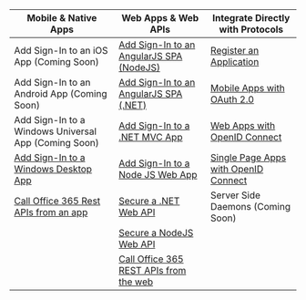 | Mobile & Native Apps | Web Apps & Web APIs | Integrate Directly with Protocols |
| --- | --- | --- |
| Add Sign-In to an iOS App (Coming Soon) |[Add Sign-In to an AngularJS SPA (NodeJS)](active-directory-v2-devquickstarts-angular-node.md) |[Register an Application](active-directory-v2-app-registration.md) |
| Add Sign-In to an Android App (Coming Soon) |[Add Sign-In to an AngularJS SPA (.NET)](active-directory-v2-devquickstarts-angular-dotnet.md) |[Mobile Apps with OAuth 2.0](active-directory-v2-protocols-oauth-code.md) |
| Add Sign-In to a Windows Universal App (Coming Soon) |[Add Sign-In to a .NET MVC App](active-directory-v2-devquickstarts-dotnet-web.md) |[Web Apps with OpenID Connect](active-directory-v2-protocols-oidc.md) |
| [Add Sign-In to a Windows Desktop App](active-directory-v2-devquickstarts-wpf.md) |[Add Sign-In to a Node JS Web App](active-directory-v2-devquickstarts-node-web.md) |[Single Page Apps with OpenID Connect](active-directory-v2-protocols-implicit.md)  |
| [Call Office 365 Rest APIs from an app](https://www.msdn.com/office/office365/howto/authenticate-Office-365-APIs-using-v2) |[Secure a .NET Web API](active-directory-v2-devquickstarts-dotnet-api.md) |Server Side Daemons (Coming Soon) |
|  |[Secure a NodeJS Web API](active-directory-v2-devquickstarts-node-api.md) | |
|  |[Call Office 365 REST APIs from the web](https://www.msdn.com/office/office365/howto/authenticate-Office-365-APIs-using-v2) | |

